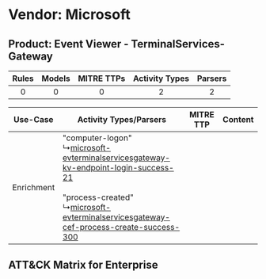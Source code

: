 Vendor: Microsoft
=================
Product: Event Viewer - TerminalServices-Gateway
------------------------------------------------
| Rules | Models | MITRE TTPs | Activity Types | Parsers |
|:-----:|:------:|:----------:|:--------------:|:-------:|
|   0   |   0    |     0      |       2        |    2    |

|  Use-Case  | Activity Types/Parsers    | MITRE TTP | Content    |
|:----------:| ---- | --------- | ---- |
| Enrichment |  "computer-logon"<br> ↳[microsoft-evterminalservicesgateway-kv-endpoint-login-success-21](Ps/pC_microsoftevterminalservicesgatewaykvendpointloginsuccess21.md)<br><br> "process-created"<br> ↳[microsoft-evterminalservicesgateway-cef-process-create-success-300](Ps/pC_microsoftevterminalservicesgatewaycefprocesscreatesuccess300.md)<br> |    | [](RM/r_m_microsoft_event_viewer_-_terminalservices-gateway_Enrichment.md) |

ATT&CK Matrix for Enterprise
----------------------------
